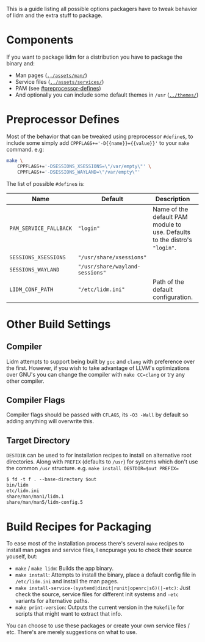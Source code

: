 This is a guide listing all possible options packagers have to tweak behavior of lidm and the extra stuff to package.

# Components

If you want to package lidm for a distribution you have to package the binary and:

- Man pages ([`../assets/man/`](../assets/man/))
- Service files ([`../assets/services/`](../assets/services/))
- PAM (see [#preprocessor-defines](#preprocessor-defines))
- And optionally you can include some default themes in `/usr` ([`../themes/`](../themes/))

# Preprocessor Defines

Most of the behavior that can be tweaked using preprocessor `#define`s, to include some simply add `CPPFLAGS+='-D{{name}}={{value}}'` to your `make` command. e.g:

```sh
make \
    CPPFLAGS+='-DSESSIONS_XSESSIONS=\"/var/empty\"' \
    CPPFLAGS+='-DSESSIONS_WAYLAND=\"/var/empty\"'
```

The list of possible `#define`s is:

| Name                   | Default                         | Description                                                                | Env Override?            |
| ---------------------- | ------------------------------- | -------------------------------------------------------------------------- | ------------------------ |
| `PAM_SERVICE_FALLBACK` | `"login"`                       | Name of the default PAM module to use. Defaults to the distro's `"login"`. | Yes (`LIDM_PAM_SERVICE`) |
| `SESSIONS_XSESSIONS`   | `"/usr/share/xsessions"`        |                                                                            | No                       |
| `SESSIONS_WAYLAND`     | `"/usr/share/wayland-sessions"` |                                                                            | No                       |
| `LIDM_CONF_PATH`       | `"/etc/lidm.ini"`               | Path of the default configuration.                                         | Yes (`LIDM_CONF`)        |

# Other Build Settings

## Compiler

Lidm attempts to support being built by `gcc` and `clang` with preference over the first. However, if you wish to take advantage of LLVM's optimizations over GNU's you can change the compiler with `make CC=clang` or try any other compiler.

## Compiler Flags

Compiler flags should be passed with `CFLAGS`, its `-O3 -Wall` by default so adding anything will overwrite this.

## Target Directory

`DESTDIR` can be used to for installation recipes to install on alternative root directories. Along with `PREFIX` (defaults to `/usr`) for systems which don't use the common `/usr` structure. e.g. `make install DESTDIR=$out PREFIX=`

```txt
$ fd -t f . --base-directory $out
bin/lidm
etc/lidm.ini
share/man/man1/lidm.1
share/man/man5/lidm-config.5
```

# Build Recipes for Packaging

To ease most of the installation process there's several `make` recipes to install man pages and service files, I encpurage you to check their source youself, but:

- `make` / `make lidm`: Builds the app binary.
- `make install`: Attempts to install the binary, place a default config file in `/etc/lidm.ini` and install the man pages.
- `make install-service-(systemd|dinit|runit|openrc|s6)(|-etc)`: Just check the source, service files for different init systems and `-etc` variants for alternative paths.
- `make print-version`: Outputs the current version in the `Makefile` for scripts that might want to extract that info.

You can choose to use these packages or create your own service files / etc. There's are merely suggestions on what to use.
